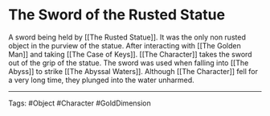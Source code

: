 # The Sword of the Rusted Statue

A sword being held by [[The Rusted Statue]]. It was the only non rusted object in the purview of the statue.
After interacting with [[The Golden Man]] and taking [[The Case of Keys]]. [[The Character]] takes the sword out of the grip of the statue.
The sword was used when falling into [[The Abyss]] to strike [[The Abyssal Waters]]. Although [[The Character]] fell for a very long time, they plunged into the water unharmed.


---
Tags: #Object #Character #GoldDimension 
